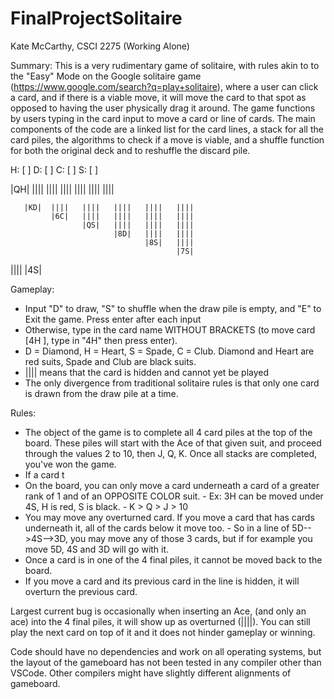 # FinalProjectSolitaire

Kate McCarthy, CSCI 2275 (Working Alone)

Summary:
This is a very rudimentary game of solitaire, with rules akin to to the "Easy" Mode on the Google solitaire game (https://www.google.com/search?q=play+solitaire), where a user can click a card, and if there is a viable move, it will move the card to that spot as opposed to having the user physically drag it around. The game functions by users typing in the card input to move a card or line of cards. The main components of the code are a linked list for the card lines, a stack for all the card piles, the algorithms to check if a move is viable, and a shuffle function for both the original deck and to reshuffle the discard pile. 


 H: [    ]   D: [    ]   C: [    ]   S: [    ]
 

|QH|   ||||  ||||   ||||   ||||   ||||   |||| 

       |KD|  ||||   ||||   ||||   ||||   ||||   
             |6C|   ||||   ||||   ||||   ||||   
                    |QS|   ||||   ||||   ||||
                           |8D|   ||||   ||||    
                                  |8S|   ||||  
                                         |7S|
                                         
||||   |4S|

Gameplay:
- Input "D" to draw, "S" to shuffle when the draw pile is empty, and "E" to Exit the game. Press enter after each input
- Otherwise, type in the card name WITHOUT BRACKETS (to move card [4H ], type in "4H" then press enter).
- D = Diamond, H = Heart, S = Spade, C = Club. Diamond and Heart are red suits, Spade and Club are black suits. 
- |||| means that the card is hidden and cannot yet be played
- The only divergence from traditional solitaire rules is that only one card is drawn from the draw pile at a time. 

Rules: 
- The object of the game is to complete all 4 card piles at the top of the board. These piles will start with the Ace of that given suit, and proceed through the values 2 to 10, then J, Q, K. Once all stacks are completed, you've won the game. 
- If a card t
- On the board, you can only move a card underneath a card of a greater rank of 1 and of an OPPOSITE COLOR suit.
           -  Ex: 3H can be moved under 4S, H is red, S is black. 
           - K > Q > J > 10
- You may move any overturned card. If you move a card that has cards underneath it, all of the cards below it move too. 
           -  So in a line of 5D-->4S-->3D, you may move any of those 3 cards, but if for example you move 5D, 4S and 3D will go with it. 
- Once a card is in one of the 4 final piles, it cannot be moved back to the board.
- If you move a card and its previous card in the line is hidden, it will overturn the previous card.


Largest current bug is occasionally when inserting an Ace, (and only an ace) into the 4 final piles, it will show up as overturned (||||). You can still play the next card on top of it and it does not hinder gameplay or winning. 

Code should have no dependencies and work on all operating systems, but the layout of the gameboard has not been tested in any compiler other than VSCode. Other compilers might have slightly different alignments of gameboard. 



